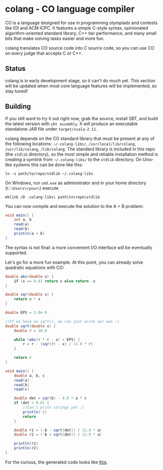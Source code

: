 # colang - CO language compiler
CO is a language designed for use in programming olympiads and contests like IOI and ACM ICPC.
It features a simple C-style syntax, opinionated algorithm-oriented standard library,
C++ tier performance, and many small bits that make solving tasks easier and more fun.

colang translates CO source code into C source code, so you can use CO on every judge that
accepts C or C++.

## Status
colang is in early development stage, so it can't do much yet. This section will be updated
when most core language features will be implemented, so stay tuned!

## Building
If you still want to try it out right now, grab the source, install SBT, and build the latest
version with `sbt assembly`. It will produce an executable standalone JAR file under
`target/scala-2.11`.

colang depends on the CO standard library that must be present at any of the following
locations: `~/.colang-libs/`, `/usr/local/lib/colang`, `/usr/lib/colang`, `/lib/colang`.
The standard library is included in this repo (the `stdlib` directory), so the most simple
and reliable installation method is creating a symlink from `~/.colang-libs/` to the `stdlib`
directory. On Unix-like systems this can be done like this:
```
ln -s path/to/repo/stdlib ~/.colang-libs
```

On Windows, run `cmd.exe` as administrator and in your home directory (`C:\Users\<you>\`) execute
```
mklink /D .colang-libs\ path\to\repo\stdlib
```

You can now compile and execute the solution to the A + B problem:
```java
void main() {
    int a, b
    read(a)
    read(b)
    println(a + b)
}
```

The syntax is not final: a more convenient I/O interface will be eventually supported.

Let's go for a more fun example. At this point, you can already solve quadratic equations
with CO:

```java
double abs(double x) {
    if (x >= 0.0) return x else return -x
}

double sqr(double x) {
    return x * x
}

double EPS = 1.0e-9

//If we have no sqrt(), we can just write our own :)
double sqrt(double x) {
    double r = 10.0

    while (abs(r * r - x) > EPS) {
        r = r - (sqr(r) - x) / (2.0 * r)
    }

    return r
}

void main() {
    double a, b, c
    read(a)
    read(b)
    read(c)

    double det = sqr(b) - 4.0 * a * c
    if (det < 0.0) {
        //Can't print strings yet :(
        println(-1)
        return
    }

    double r1 = (-b - sqrt(det)) / (2.0 * a)
    double r2 = (-b + sqrt(det)) / (2.0 * a)

    println(r1)
    println(r2)
}
```

For the curious, the generated code looks like [this](http://pastebin.com/fNauPY0K).

